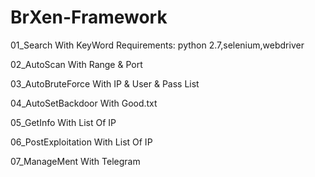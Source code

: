 # BrXen-Framework

01_Search With KeyWord
Requirements: python 2.7,selenium,webdriver

02_AutoScan With Range & Port

03_AutoBruteForce With IP & User & Pass List

04_AutoSetBackdoor With Good.txt

05_GetInfo With List Of IP

06_PostExploitation With List Of IP

07_ManageMent With Telegram
